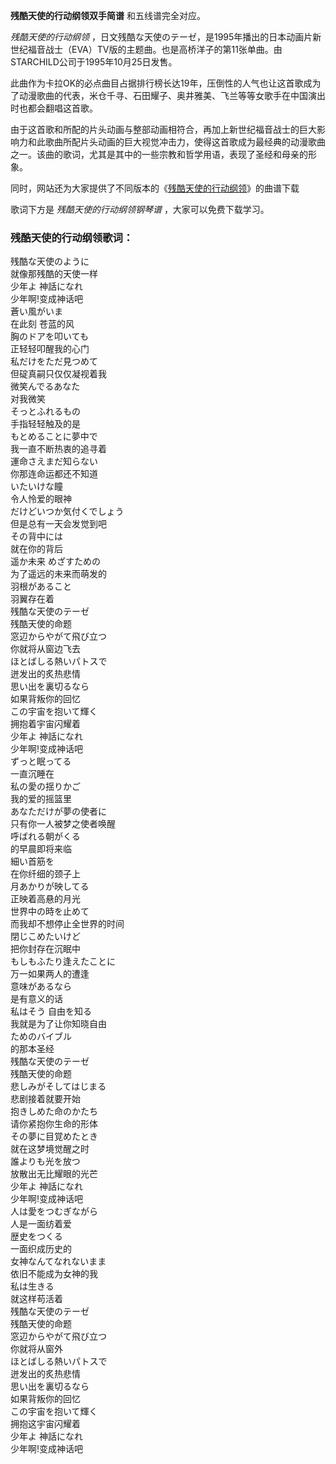 

**残酷天使的行动纲领双手简谱** 和五线谱完全对应。

_残酷天使的行动纲领_
，日文残酷な天使のテーゼ，是1995年播出的日本动画片新世纪福音战士（EVA）TV版的主题曲。也是高桥洋子的第11张单曲。由STARCHILD公司于1995年10月25日发售。

此曲作为卡拉OK的必点曲目占据排行榜长达19年，压倒性的人气也让这首歌成为了动漫歌曲的代表，米仓千寻、石田耀子、奥井雅美、飞兰等等女歌手在中国演出时也都会翻唱这首歌。

由于这首歌和所配的片头动画与整部动画相符合，再加上新世纪福音战士的巨大影响力和此歌曲所配片头动画的巨大视觉冲击力，使得这首歌成为最经典的动漫歌曲之一。该曲的歌词，尤其是其中的一些宗教和哲学用语，表现了圣经和母亲的形象。

同时，网站还为大家提供了不同版本的《[残酷天使的行动纲领](Music-1647-残酷天使的行动纲领-新世纪福音战士主题曲.html
"残酷天使的行动纲领")》的曲谱下载

歌词下方是 _残酷天使的行动纲领钢琴谱_ ，大家可以免费下载学习。

### 残酷天使的行动纲领歌词：

残酷な天使のように  
就像那残酷的天使一样  
少年よ 神話になれ  
少年啊!变成神话吧  
蒼い風がいま  
在此刻 苍蓝的风  
胸のドアを叩いても  
正轻轻叩醒我的心门  
私だけをただ見つめて  
但碇真嗣只仅仅凝视着我  
微笑んでるあなた  
对我微笑  
そっとふれるもの  
手指轻轻触及的是  
もとめることに夢中で  
我一直不断热衷的追寻着  
運命さえまだ知らない  
你那连命运都还不知道  
いたいけな瞳  
令人怜爱的眼神  
だけどいつか気付くでしょう  
但是总有一天会发觉到吧  
その背中には  
就在你的背后  
遥か未来 めざすための  
为了遥远的未来而萌发的  
羽根があること  
羽翼存在着  
残酷な天使のテーゼ  
残酷天使的命题  
窓辺からやがて飛び立つ  
你就将从窗边飞去  
ほとばしる熱いパトスで  
迸发出的炙热悲情  
思い出を裏切るなら  
如果背叛你的回忆  
この宇宙を抱いて輝く  
拥抱着宇宙闪耀着  
少年よ 神話になれ  
少年啊!变成神话吧  
ずっと眠ってる  
一直沉睡在  
私の愛の揺りかご  
我的爱的摇篮里  
あなただけが夢の使者に  
只有你一人被梦之使者唤醒  
呼ばれる朝がくる  
的早晨即将来临  
細い首筋を  
在你纤细的颈子上  
月あかりが映してる  
正映着高悬的月光  
世界中の時を止めて  
而我却不想停止全世界的时间  
閉じこめたいけど  
把你封存在沉眠中  
もしもふたり逢えたことに  
万一如果两人的遭逢  
意味があるなら  
是有意义的话  
私はそう 自由を知る  
我就是为了让你知晓自由  
ためのバイブル  
的那本圣经  
残酷な天使のテーゼ  
残酷天使的命题  
悲しみがそしてはじまる  
悲剧接着就要开始  
抱きしめた命のかたち  
请你紧抱你生命的形体  
その夢に目覚めたとき  
就在这梦境觉醒之时  
誰よりも光を放つ  
放散出无比耀眼的光芒  
少年よ 神話になれ  
少年啊!变成神话吧  
人は愛をつむぎながら  
人是一面纺着爱  
歴史をつくる  
一面织成历史的  
女神なんてなれないまま  
依旧不能成为女神的我  
私は生きる  
就这样苟活着  
残酷な天使のテーゼ  
残酷天使的命题  
窓辺からやがて飛び立つ  
你就将从窗外  
ほとばしる熱いパトスで  
迸发出的炙热悲情  
思い出を裏切るなら  
如果背叛你的回忆  
この宇宙を抱いて輝く  
拥抱这宇宙闪耀着  
少年よ 神話になれ  
少年啊!变成神话吧


